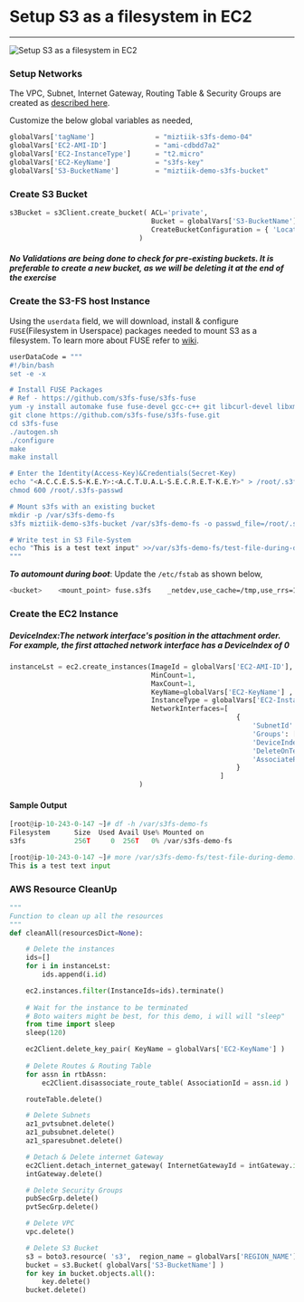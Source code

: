 
# Setup S3 as a filesystem in EC2
----------
![Setup S3 as a filesystem in EC2](https://raw.githubusercontent.com/miztiik/AWS-Demos/master/How-To/setup-s3-block-storage-filesystem/img/EC2-S3FS.png)

### Setup Networks
The VPC, Subnet, Internet Gateway, Routing Table & Security Groups are created as [described here](https://github.com/miztiik/AWS-Demos/tree/master/How-To/setup-multi-az-vpc-from-scratch-using-boto).

Customize the below global variables as needed,

```py
globalVars['tagName']               = "miztiik-s3fs-demo-04"
globalVars['EC2-AMI-ID']            = "ami-cdbdd7a2"
globalVars['EC2-InstanceType']      = "t2.micro"
globalVars['EC2-KeyName']           = "s3fs-key"
globalVars['S3-BucketName']         = "miztiik-demo-s3fs-bucket"
```

### Create S3 Bucket
```py
s3Bucket = s3Client.create_bucket( ACL='private', 
                                   Bucket = globalVars['S3-BucketName'], 
                                   CreateBucketConfiguration = { 'LocationConstraint': globalVars['REGION_NAME'] }
                                )
```
##### _**No Validations** are being done to check for pre-existing buckets_. It is preferable to create a new bucket, as we will be deleting it at the end of the exercise

### Create the S3-FS host Instance

Using the `userdata` field, we will download, install & configure `FUSE`(Filesystem in Userspace) packages needed to mount S3 as a filesystem.  To learn more about FUSE refer to [wiki](https://en.wikipedia.org/wiki/Filesystem_in_Userspace).

```sh
userDataCode = """
#!/bin/bash
set -e -x

# Install FUSE Packages
# Ref - https://github.com/s3fs-fuse/s3fs-fuse
yum -y install automake fuse fuse-devel gcc-c++ git libcurl-devel libxml2-devel make openssl-devel
git clone https://github.com/s3fs-fuse/s3fs-fuse.git
cd s3fs-fuse
./autogen.sh
./configure
make
make install

# Enter the Identity(Access-Key)&Credentials(Secret-Key)
echo "<A.C.C.E.S.S-K.E.Y>:<A.C.T.U.A.L-S.E.C.R.E.T-K.E.Y>" > /root/.s3fs-passwd
chmod 600 /root/.s3fs-passwd

# Mount s3fs with an existing bucket
mkdir -p /var/s3fs-demo-fs
s3fs miztiik-demo-s3fs-bucket /var/s3fs-demo-fs -o passwd_file=/root/.s3fs-passwd

# Write test in S3 File-System
echo "This is a test text input" >>/var/s3fs-demo-fs/test-file-during-demo.txt
"""
```

_**To automount during boot**_: Update the `/etc/fstab` as shown below,
```sh
<bucket>    <mount_point> fuse.s3fs    _netdev,use_cache=/tmp,use_rrs=1,allow_other             0 0
```

### Create the EC2 Instance
##### **DeviceIndex**:The network interface's position in the attachment order. For example, the first attached network interface has a DeviceIndex of 0
```py
instanceLst = ec2.create_instances(ImageId = globalVars['EC2-AMI-ID'],
                                   MinCount=1,
                                   MaxCount=1,
                                   KeyName=globalVars['EC2-KeyName'] ,
                                   InstanceType = globalVars['EC2-InstanceType'],
                                   NetworkInterfaces=[
                                                        {
                                                            'SubnetId': az1_pubsubnet.id,
                                                            'Groups': [ pubSecGrp.id ],
                                                            'DeviceIndex':0,
                                                            'DeleteOnTermination': True,
                                                            'AssociatePublicIpAddress': True,
                                                        }
                                                    ]
                                )

```

#### Sample Output
```py
[root@ip-10-243-0-147 ~]# df -h /var/s3fs-demo-fs
Filesystem      Size  Used Avail Use% Mounted on
s3fs            256T     0  256T   0% /var/s3fs-demo-fs

[root@ip-10-243-0-147 ~]# more /var/s3fs-demo-fs/test-file-during-demo.txt
This is a test text input
```

### AWS Resource CleanUp
```py
"""
Function to clean up all the resources
"""
def cleanAll(resourcesDict=None):

    # Delete the instances
    ids=[]
    for i in instanceLst:
        ids.append(i.id)

    ec2.instances.filter(InstanceIds=ids).terminate()
    
    # Wait for the instance to be terminated
    # Boto waiters might be best, for this demo, i will will "sleep"
    from time import sleep
    sleep(120)

    ec2Client.delete_key_pair( KeyName = globalVars['EC2-KeyName'] )
    
    # Delete Routes & Routing Table
    for assn in rtbAssn:
        ec2Client.disassociate_route_table( AssociationId = assn.id )

    routeTable.delete()

    # Delete Subnets
    az1_pvtsubnet.delete()
    az1_pubsubnet.delete()
    az1_sparesubnet.delete()

    # Detach & Delete internet Gateway
    ec2Client.detach_internet_gateway( InternetGatewayId = intGateway.id , VpcId = vpc.id )
    intGateway.delete()

    # Delete Security Groups
    pubSecGrp.delete()
    pvtSecGrp.delete()

    # Delete VPC
    vpc.delete()

    # Delete S3 Bucket
    s3 = boto3.resource( 's3',  region_name = globalVars['REGION_NAME'] )
    bucket = s3.Bucket( globalVars['S3-BucketName'] )
    for key in bucket.objects.all():
        key.delete()
    bucket.delete()
```